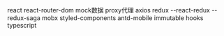 react
react-router-dom
mock数据
proxy代理
axios
redux
    --react-redux
    --redux-saga
mobx
styled-components
antd-mobile
immutable
hooks
typescript